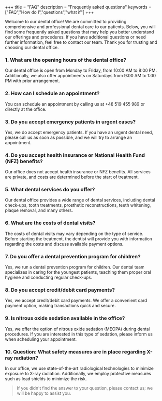 +++
title = "FAQ"
description = "Frequently asked questions"
keywords = ["FAQ","How do I","questions","what if"]
+++

Welcome to our dental office! We are committed to providing comprehensive and professional dental care to our patients. Below, you will find some frequently asked questions that may help you better understand our offerings and procedures. If you have additional questions or need further information, feel free to contact our team. Thank you for trusting and choosing our dental office.

### 1. What are the opening hours of the dental office?
Our dental office is open from Monday to Friday, from 10:00 AM to 8:00 PM. Additionally, we also offer appointments on Saturdays from 9:00 AM to 1:00 PM with prior arrangement.

### 2. How can I schedule an appointment?
You can schedule an appointment by calling us at +48 519 455 989 or directly at the office.

### 3. Do you accept emergency patients in urgent cases?
Yes, we do accept emergency patients. If you have an urgent dental need, please call us as soon as possible, and we will try to arrange an appointment.

### 4. Do you accept health insurance or National Health Fund (NFZ) benefits?
Our office does not accept health insurance or NFZ benefits. All services are private, and costs are determined before the start of treatment.

### 5. What dental services do you offer?
Our dental office provides a wide range of dental services, including dental check-ups, tooth treatments, prosthetic reconstructions, teeth whitening, plaque removal, and many others.

### 6. What are the costs of dental visits?
The costs of dental visits may vary depending on the type of service. Before starting the treatment, the dentist will provide you with information regarding the costs and discuss available payment options.

### 7. Do you offer a dental prevention program for children?
Yes, we run a dental prevention program for children. Our dental team specializes in caring for the youngest patients, teaching them proper oral hygiene and conducting regular check-ups.

### 8. Do you accept credit/debit card payments?
Yes, we accept credit/debit card payments. We offer a convenient card payment option, making transactions quick and secure.

### 9. Is nitrous oxide sedation available in the office?
Yes, we offer the option of nitrous oxide sedation (MEOPA) during dental procedures. If you are interested in this type of sedation, please inform us when scheduling your appointment.

### 10. Question: What safety measures are in place regarding X-ray radiation?
In our office, we use state-of-the-art radiological technologies to minimize exposure to X-ray radiation. Additionally, we employ protective measures such as lead shields to minimize the risk.

> If you didn't find the answer to your question, please contact us; we will be happy to assist you.